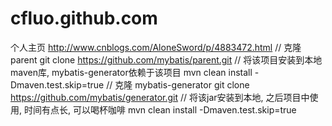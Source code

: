 # cfluo.github.com
个人主页
http://www.cnblogs.com/AloneSword/p/4883472.html
// 克隆 parent
git clone https://github.com/mybatis/parent.git
// 将该项目安装到本地maven库, mybatis-generator依赖于该项目
mvn clean install -Dmaven.test.skip=true
// 克隆 mybatis-generator
git clone https://github.com/mybatis/generator.git
// 将该jar安装到本地, 之后项目中使用, 时间有点长, 可以喝杯咖啡
mvn clean install -Dmaven.test.skip=true
